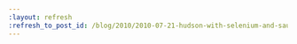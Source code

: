 ```yaml
---
:layout: refresh
:refresh_to_post_id: /blog/2010/2010-07-21-hudson-with-selenium-and-sauce-on-demand-videos
---
```

